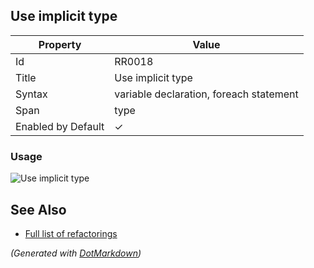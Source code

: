 ## Use implicit type

| Property           | Value                                   |
| ------------------ | --------------------------------------- |
| Id                 | RR0018                                  |
| Title              | Use implicit type                       |
| Syntax             | variable declaration, foreach statement |
| Span               | type                                    |
| Enabled by Default | &#x2713;                                |

### Usage

![Use implicit type](../../images/refactorings/UseImplicitType.png)

## See Also

* [Full list of refactorings](Refactorings.md)


*\(Generated with [DotMarkdown](http://github.com/JosefPihrt/DotMarkdown)\)*